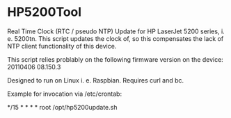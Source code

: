 # HP5200Tool

Real Time Clock (RTC / pseudo NTP) Update for HP LaserJet 5200 series, i. e. 5200tn.
This script updates the clock of, so this compensates the lack of NTP client functionality of this device.

This script relies problably on the following firmware version on the device:
20110406 08.150.3

Designed to run on Linux i. e. Raspbian. Requires curl and bc.

Example for invocation via /etc/crontab:

*/15   *     * * *  root   /opt/hp5200update.sh
